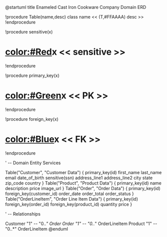 
@startuml
title Enameled Cast Iron Cookware Company Domain ERD

!procedure Table(name,desc)
class name << (T,#FFAAAA) desc >>
!endprocedure

!procedure sensitive(x)
# <color:#Red>x </color> << sensitive >>
!endprocedure

!procedure primary_key(x)
# <color:#Green>x </color> << PK >>
!endprocedure

!procedure foreign_key(x)
# <color:#Blue>x </color> << FK >>
!endprocedure

' -- Domain Entity Services

Table("Customer", "Customer Data") {
    primary_key(id)
    first_name
    last_name
    email
    date_of_birth
    sensitive(ssn)
    address_line1
    address_line2
    city
    state
    zip_code
    country
}
Table("Product", "Product Data") {
    primary_key(id)
    name
    description
    price
    image_url
}
Table("Order", "Order Data") {
    primary_key(id)
    foreign_key(customer_id)
    order_date
    order_total
    order_status
}
Table("OrderLineItem", "Order Line Item Data") {
    primary_key(id)
    foreign_key(order_id)
    foreign_key(product_id)
    quantity
    price
}

' -- Relationships

Customer "1" -- "0..*" Order
Order "1" -- "0..*" OrderLineItem
Product "1" -- "0..*" OrderLineItem
@enduml
